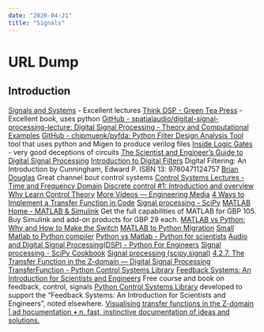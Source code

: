 ```yaml
---
date: "2020-04-21"
title: "Signals"
---
```

<!-- markdownlint-disable MD025 -->
# URL Dump
<!-- markdownlint-enable MD025 -->

## Introduction

<!-- markdownlint-disable MD034 -->

[Signals and Systems](https://sites.google.com/a/asu.edu/signals-and-systems/#TOC-Introduction-to-Signals-and-Systems) - Excellent lectures
[Think DSP - Green Tea Press](https://greenteapress.com/wp/think-dsp/) - Excellent book, uses python
[GitHub - spatialaudio/digital-signal-processing-lecture: Digital Signal Processing - Theory and Computational Examples](https://github.com/spatialaudio/digital-signal-processing-lecture)
[GitHub - chipmuenk/pyfda: Python Filter Design Analysis Tool](https://github.com/chipmuenk/pyfda) tool that uses python and Migen to produce verilog files
[Inside Logic Gates](http://www.play-hookey.com/digital_electronics/) - very good deceptions of circuits
[The Scientist and Engineer’s Guide to Digital Signal Processing](http://www.dspguide.com/)
[Introduction to Digital Filters](https://www.dspguide.com/ch14.htm)
Digital Filtering: An Introduction by Cunningham, Edward P. ISBN 13: 9780471124757
[Brian Douglas](https://www.youtube.com/user/ControlLectures) Great channel bout control systems
[Control Systems Lectures - Time and Frequency Domain](https://youtu.be/noycLIZbK_k)
[Discrete control #1: Introduction and overview](https://youtu.be/14cMhrp5wlk)
[Why Learn Control Theory](https://youtu.be/oBc_BHxw78s)
[More Videos &mdash; Engineering Media](https://engineeringmedia.com/videos)
[4 Ways to Implement a Transfer Function in Code](https://youtu.be/nkq4WkX7CFU)
[Signal processing - SciPy](https://docs.scipy.org/doc/scipy-0.14.0/reference/signal.html)
[MATLAB Home - MATLAB & Simulink](https://uk.mathworks.com/products/matlab-home.html) Get the full capabilities of MATLAB for GBP 105. Buy Simulink and add-on products for GBP 29 each.
[MATLAB vs Python: Why and How to Make the Switch](https://realpython.com/matlab-vs-python/)
[MATLAB to Python Migration](https://www.enthought.com/wp-content/uploads/Enthought-MATLAB-to-Python-White-Paper.pdf)
[Small Matlab to Python compiler](https://github.com/victorlei/smop)
[Python vs Matlab - Python for scientists](https://sites.google.com/site/pythonforscientists/python-vs-matlab)
[Audio and Digital Signal Processing(DSP) - Python For Engineers](https://www.pythonforengineers.com/audio-and-digital-signal-processingdsp-in-python/)
[Signal processing - SciPy Cookbook](https://scipy-cookbook.readthedocs.io/items/idx_signal_processing.html)
[Signal processing (scipy.signal)](https://docs.scipy.org/doc/scipy/reference/signal.html)
[4.2.7. The Transfer Function in the Z-domain &mdash; Digital Signal Processing](https://staff.fnwi.uva.nl/r.vandenboomgaard/SP20162017/ComplexDomain/ZDomain/z_transfer.html)
[TransferFunction - Python Control Systems Library](https://python-control.readthedocs.io/en/0.8.3/generated/control.TransferFunction.html)
[Feedback Systems: An Introduction for Scientists and Engineers](https://www.cds.caltech.edu/~murray/amwiki/index.php?title=Second_Edition) Free course and book on feedback, control, signals
[Python Control Systems Library](https://python-control.readthedocs.io/en/0.8.3/intro.html) developed to support the “Feedback Systems: An Introduction for Scientists and Engineers”, noted elsewhere.
[Visualising transfer functions in the Z-domain | ad hocumentation • n. fast, instinctive documentation of ideas and solutions.](https://batchloaf.wordpress.com/2013/01/14/visualising-transfer-functions-in-the-z-domain/)

<!-- markdownlint-enable MD034 -->
